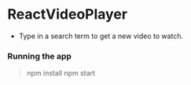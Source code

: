 # ReactVideoPlayer

- Type in a search term to get a new video to watch.


### Running the app

> npm install
> npm start

